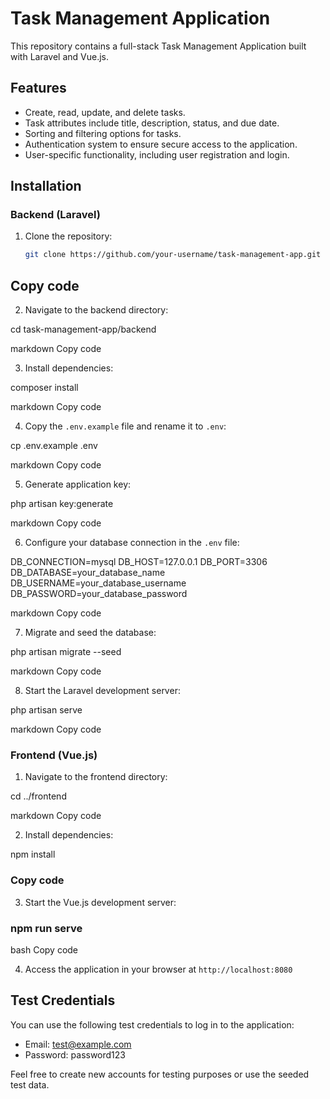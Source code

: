 # Task Management Application

This repository contains a full-stack Task Management Application built with Laravel and Vue.js.

## Features

- Create, read, update, and delete tasks.
- Task attributes include title, description, status, and due date.
- Sorting and filtering options for tasks.
- Authentication system to ensure secure access to the application.
- User-specific functionality, including user registration and login.

## Installation

### Backend (Laravel)

1. Clone the repository:
   ```bash
   git clone https://github.com/your-username/task-management-app.git


## Copy code

2. Navigate to the backend directory:

cd task-management-app/backend

markdown
Copy code

3. Install dependencies:

composer install

markdown
Copy code

4. Copy the `.env.example` file and rename it to `.env`:

cp .env.example .env

markdown
Copy code

5. Generate application key:

php artisan key:generate

markdown
Copy code

6. Configure your database connection in the `.env` file:

DB_CONNECTION=mysql
DB_HOST=127.0.0.1
DB_PORT=3306
DB_DATABASE=your_database_name
DB_USERNAME=your_database_username
DB_PASSWORD=your_database_password

markdown
Copy code

7. Migrate and seed the database:

php artisan migrate --seed

markdown
Copy code

8. Start the Laravel development server:

php artisan serve

markdown
Copy code

### Frontend (Vue.js)

1. Navigate to the frontend directory:

cd ../frontend

markdown
Copy code

2. Install dependencies:

npm install


### Copy code

3. Start the Vue.js development server:

### npm run serve

bash
Copy code

4. Access the application in your browser at `http://localhost:8080`

## Test Credentials

You can use the following test credentials to log in to the application:

- Email: test@example.com
- Password: password123

Feel free to create new accounts for testing purposes or use the seeded test data.
